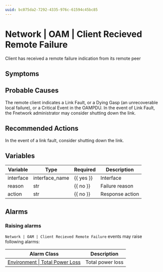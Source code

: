 ```yaml
---
uuid: bc075da2-7292-4335-976c-61594c45bc85
---
```

# Network | OAM | Client Recieved Remote Failure

Client has received a remote failure indication from its remote peer

## Symptoms

## Probable Causes

The remote client indicates a Link Fault, or a Dying Gasp (an unrecoverable local failure), or a Critical Event in the OAMPDU. In the event of Link Fault, the Fnetwork administrator may consider shutting down the link.

## Recommended Actions

In the event of a link fault, consider shutting down the link.

## Variables

| Variable  | Type           | Required  | Description     |
| --------- | -------------- | --------- | --------------- |
| interface | interface_name | {{ yes }} | Interface       |
| reason    | str            | {{ no }}  | Failure reason  |
| action    | str            | {{ no }}  | Response action |

## Alarms

### Raising alarms

`Network | OAM | Client Recieved Remote Failure` events may raise following alarms:

| Alarm Class                                                                                         | Description      |
| --------------------------------------------------------------------------------------------------- | ---------------- |
| [Environment \| Total Power Loss](../../../alarm-classes-reference/environment/total-power-loss.md) | Total power loss |
